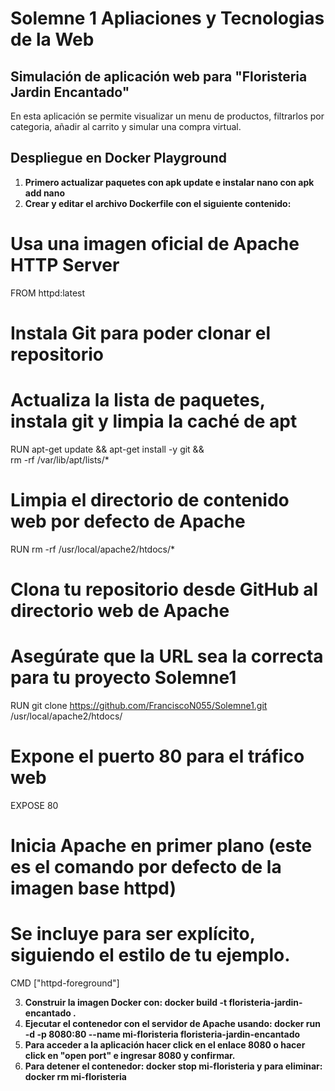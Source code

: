 # Solemne 1 Apliaciones y Tecnologias de la Web

## Simulación de aplicación web para "Floristeria Jardin Encantado"
En esta aplicación se permite visualizar un menu de productos, filtrarlos por categoria, añadir al carrito y simular una compra virtual.

## Despliegue en Docker Playground
1. **Primero actualizar paquetes con apk update e instalar nano con apk add nano**
2. **Crear y editar el archivo Dockerfile con el siguiente contenido:**

# Usa una imagen oficial de Apache HTTP Server
FROM httpd:latest

# Instala Git para poder clonar el repositorio
# Actualiza la lista de paquetes, instala git y limpia la caché de apt
RUN apt-get update && apt-get install -y git && \
    rm -rf /var/lib/apt/lists/*

# Limpia el directorio de contenido web por defecto de Apache
RUN rm -rf /usr/local/apache2/htdocs/*

# Clona tu repositorio desde GitHub al directorio web de Apache
# Asegúrate que la URL sea la correcta para tu proyecto Solemne1
RUN git clone https://github.com/FranciscoN055/Solemne1.git /usr/local/apache2/htdocs/

# Expone el puerto 80 para el tráfico web
EXPOSE 80

# Inicia Apache en primer plano (este es el comando por defecto de la imagen base httpd)
# Se incluye para ser explícito, siguiendo el estilo de tu ejemplo.
CMD ["httpd-foreground"]

3. **Construir la imagen Docker con: docker build -t floristeria-jardin-encantado .**
4. **Ejecutar el contenedor con el servidor de Apache usando: docker run -d -p 8080:80 --name mi-floristeria floristeria-jardin-encantado**
5.  **Para acceder a la aplicación hacer click en el enlace 8080 o hacer click en "open port" e ingresar 8080 y confirmar.**
6.  **Para detener el contenedor: docker stop mi-floristeria y para eliminar: docker rm mi-floristeria**

